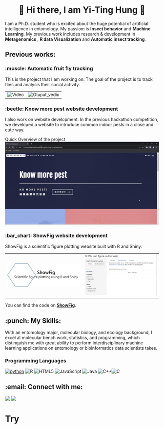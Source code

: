 <!--
**Tiffany9583/Tiffany9583** is a ✨ _special_ ✨ repository because its `README.md` (this file) appears on your GitHub profile.

Here are some ideas to get you started:

- 🔭 I’m currently working on ...
- 🌱 I’m currently learning ...
- 👯 I’m looking to collaborate on ...
- 🤔 I’m looking for help with ...
- 💬 Ask me about ...
- 📫 How to reach me: ...
- 😄 Pronouns: ...
- ⚡ Fun fact: ...
-->

<h1 align = "center"> 💫 Hi there, I am Yi-Ting Hung 👋</h1>

I am a Ph.D. student who is excited about the huge potential of artificial intelligence in entomology. My passiom is **Insect behavior** and **Machine Learning**. My previous work includes research & development in **Metagenomics** , **R data Visualization** and **Automatic insect tracking**.

<h2> Previous works: </h2>
<h3> :muscle: Automatic fruit fly tracking </h3>
This is the project that I am working on. The goal of the project is to track flies and analysis their social activity.
<table>
  <tr>
    <td>
      <img src="video\A2.gif" alt="Video">
    </td>
    <td>
      <img src="video\A2_output.gif" alt="Otuput_vedio">
    </td>
  </tr>
</table>

<h3> :beetle: Know more pest website development  </h3>
I also work on website development. In the previous hackathon competition, we developed a website to introduce common indoor pests in a close and cute way.

Quick Overview of the project
[![IMAGE ALT TEXT HERE](https://github.com/Tiffany9583/Tiffany9583/blob/master/img/know_more_pest.png)](https://youtu.be/Mfxs8rS9XXU)

<h3> :bar_chart: ShowFig website development </h3>
ShowFig is a scientific figure plotting website built with R and Shiny.

<table>
  <tr>
    <td>
      <img src="img/ShowFig-LOGO.png" alt="ShowFig-LOGO">
    </td>
    <td>
      <img src="img/ShowFig_1.png" alt="ShowFig_1">
    </td>
  </tr>
</table>

You can find the code on
[**ShowFig**](https://github.com/Tiffany9583/ShowFig).

<h2>:punch: My Skills:</h2>

With an entomology major, molecular biology, and ecology background, I excel at molecular bench work, statistics, and programming, which distinguish me with great ability to perform interdisciplinary machine learning applications on entomology or bioinformatics data scientists takes.

<h3> Programming Languages </h3>

[![python](https://img.shields.io/badge/Python-FFD43B?style=for-the-badge&logo=python&logoColor=darkgreen)](https://www.python.org) ![R](https://img.shields.io/badge/r-%23276DC3.svg?style=for-the-badge&logo=r&logoColor=white) ![HTML5](https://img.shields.io/badge/html5-%23E34F26.svg?style=for-the-badge&logo=html5&logoColor=white) ![JavaScript](https://img.shields.io/badge/javascript-%23323330.svg?style=for-the-badge&logo=javascript&logoColor=%23F7DF1E) ![Java](https://img.shields.io/badge/java-%23ED8B00.svg?style=for-the-badge&logo=java&logoColor=white) ![C++](https://img.shields.io/badge/c++-%2300599C.svg?style=for-the-badge&logo=c%2B%2B&logoColor=white)![C](https://img.shields.io/badge/c-%2300599C.svg?style=for-the-badge&logo=c&logoColor=white)

<h2>:email: Connect with me:</h2>

[![](https://img.shields.io/badge/LinkedIn-0077B5?style=for-the-badge&logo=linkedin&logoColor=white)](https://www.linkedin.com/in/yi-ting-hung-a01151289/)
[![](https://img.shields.io/badge/Gmail-D14836?style=for-the-badge&logo=gmail&logoColor=white)](mailto:tiffany9583@gmail.com)
# Try
